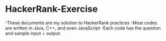 # HackerRank-Exercise

-These documents are my solution to HackerRank practices
-Most codes are written in Java, C++, and even JavaScript
-Each code has the question and sample input + output.

